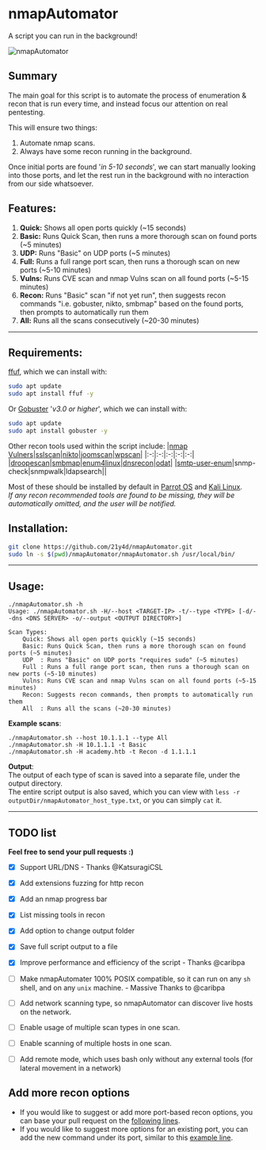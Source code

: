 # nmapAutomator

A script you can run in the background!
  
![nmapAutomator](https://i.imgur.com/3cMJIPr.gif)
  
## Summary

The main goal for this script is to automate the process of enumeration & recon that is run every time, and instead focus our attention on real pentesting.  
  
This will ensure two things:  
1. Automate nmap scans. 
2. Always have some recon running in the background. 

Once initial ports are found '*in 5-10 seconds*', we can start manually looking into those ports, and let the rest run in the background with no interaction from our side whatsoever.  
  
  
## Features:
1. **Quick:** Shows all open ports quickly (~15 seconds)  
2. **Basic:** Runs Quick Scan, then runs a more thorough scan on found ports (~5 minutes)  
3. **UDP:** Runs "Basic" on UDP ports (~5 minutes)  
4. **Full:** Runs a full range port scan, then runs a thorough scan on new ports (~5-10 minutes)  
5. **Vulns:** Runs CVE scan and nmap Vulns scan on all found ports (~5-15 minutes)  
6. **Recon:** Runs "Basic" scan "if not yet run", then suggests recon commands "i.e. gobuster, nikto, smbmap" based on the found ports, then prompts to automatically run them  
7. **All:** Runs all the scans consecutively (~20-30 minutes)  

  -----
  
## Requirements:
[ffuf](https://github.com/ffuf/ffuf), which we can install with:
```bash
sudo apt update
sudo apt install ffuf -y
```

Or [Gobuster](https://github.com/OJ/gobuster) '*v3.0 or higher*', which we can install with:  
```bash
sudo apt update
sudo apt install gobuster -y
```

Other recon tools used within the script include:
|[nmap Vulners](https://github.com/vulnersCom/nmap-vulners)|[sslscan](https://github.com/rbsec/sslscan)|[nikto](https://github.com/sullo/nikto)|[joomscan](https://github.com/rezasp/joomscan)|[wpscan](https://github.com/wpscanteam/wpscan)|
|:-:|:-:|:-:|:-:|:-:|
|[droopescan](https://github.com/droope/droopescan)|[smbmap](https://github.com/ShawnDEvans/smbmap)|[enum4linux](https://github.com/portcullislabs/enum4linux)|[dnsrecon](https://github.com/darkoperator/dnsrecon)|[odat](https://github.com/quentinhardy/odat)|
|[smtp-user-enum](https://github.com/pentestmonkey/smtp-user-enum)|snmp-check|snmpwalk|ldapsearch||

  
Most of these should be installed by default in [Parrot OS](https://www.parrotsec.org) and [Kali Linux](https://www.kali.org).  
*If any recon recommended tools are found to be missing, they will be automatically omitted, and the user will be notified.*
  
## Installation:
```bash
git clone https://github.com/21y4d/nmapAutomator.git
sudo ln -s $(pwd)/nmapAutomator/nmapAutomator.sh /usr/local/bin/
```

-----

## Usage:
```
./nmapAutomator.sh -h
Usage: ./nmapAutomator.sh -H/--host <TARGET-IP> -t/--type <TYPE> [-d/--dns <DNS SERVER> -o/--output <OUTPUT DIRECTORY>]

Scan Types:
	Quick: Shows all open ports quickly (~15 seconds)
	Basic: Runs Quick Scan, then runs a more thorough scan on found ports (~5 minutes)
	UDP  : Runs "Basic" on UDP ports "requires sudo" (~5 minutes)
	Full : Runs a full range port scan, then runs a thorough scan on new ports (~5-10 minutes)
	Vulns: Runs CVE scan and nmap Vulns scan on all found ports (~5-15 minutes)
	Recon: Suggests recon commands, then prompts to automatically run them
	All  : Runs all the scans (~20-30 minutes)
```

**Example scans**:
```
./nmapAutomator.sh --host 10.1.1.1 --type All
./nmapAutomator.sh -H 10.1.1.1 -t Basic
./nmapAutomator.sh -H academy.htb -t Recon -d 1.1.1.1
```

**Output**:  
The output of each type of scan is saved into a separate file, under the output directory.  
The entire script output is also saved, which you can view with `less -r outputDir/nmapAutomator_host_type.txt`, or you can simply `cat` it.

------

## TODO list
**Feel free to send your pull requests :)**
- [x] Support URL/DNS - Thanks @KatsuragiCSL
- [x] Add extensions fuzzing for http recon
- [x] Add an nmap progress bar
- [x] List missing tools in recon
- [x] Add option to change output folder
- [x] Save full script output to a file
- [x] Improve performance and efficiency of the script - Thanks @caribpa
- [ ] Make nmapAutomater 100% POSIX compatible, so it can run on any `sh` shell, and on any `unix` machine. - Massive Thanks to @caribpa
- [ ] Add network scanning type, so nmapAutomator can discover live hosts on the network.
- [ ] Enable usage of multiple scan types in one scan.
- [ ] Enable scanning of multiple hosts in one scan.
- [ ] Add remote mode, which uses bash only without any external tools (for lateral movement in a network)


## Add more recon options
- If you would like to suggest or add more port-based recon options, you can base your pull request on the [following lines](https://github.com/21y4d/nmapAutomator/blob/17377bb42e0b2e99bd7d4b20efc878a0a0051025/nmapAutomator.sh#L422-L428).
- If you would like to suggest more options for an existing port, you can add the new command under its port, similar to this [example line](https://github.com/21y4d/nmapAutomator/blob/17377bb42e0b2e99bd7d4b20efc878a0a0051025/nmapAutomator.sh#L447).
